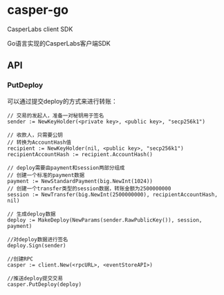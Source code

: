 # casper-go

CasperLabs client SDK

Go语言实现的CasperLabs客户端SDK

## API

### PutDeploy

可以通过提交deploy的方式来进行转账：

```golang
// 交易的发起人，准备一对秘钥用于签名
sender := NewKeyHolder(<private key>, <public key>, "secp256k1")

// 收款人，只需要公钥
// 转换为AccountHash值
recipient := NewKeyHolder(nil, <public key>, "secp256k1")
recipientAccountHash := recipient.AccountHash()

// deploy需要由payment和session两部分组成
// 创建一个标准的payment数据
payment := NewStandardPayment(big.NewInt(1024))
// 创建一个transfer类型的session数据，转账金额为2500000000
session := NewTransfer(big.NewInt(2500000000), recipientAccountHash, nil)

// 生成deploy数据
deploy := MakeDeploy(NewParams(sender.RawPublicKey()), session, payment)

//对deploy数据进行签名
deploy.Sign(sender)

//创建RPC
casper := client.New(<rpcURL>, <eventStoreAPI>)

//推送deploy提交交易
casper.PutDeploy(deploy)
```
